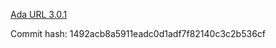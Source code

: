 [Ada URL 3.0.1](https://github.com/ada-url/ada/tree/v3.0.1)

Commit hash: 1492acb8a5911eadc0d1adf7f82140c3c2b536cf
